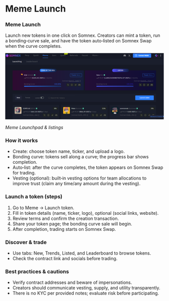 # Meme Launch

### Meme Launch

Launch new tokens in one click on Somnex. Creators can mint a token, run a bonding‑curve sale, and have the token auto‑listed on Somnex Swap when the curve completes.

![](<../.gitbook/assets/0 (1).png>)

_Meme Launchpad & listings_

### How it works

* Create: choose token name, ticker, and upload a logo.
* Bonding curve: tokens sell along a curve; the progress bar shows completion.
* Auto‑list: after the curve completes, the token appears on Somnex Swap for trading.
* Vesting (optional): built‑in vesting options for team allocations to improve trust (claim any time/any amount during the vesting).

### Launch a token (steps)

1. Go to Meme → Launch token.
2. Fill in token details (name, ticker, logo), optional (social links, website).
3. Review terms and confirm the creation transaction.
4. Share your token page; the bonding curve sale will begin.
5. After completion, trading starts on Somnex Swap.

### Discover & trade

* Use tabs: New, Trends, Listed, and Leaderboard to browse tokens.
* Check the contract link and socials before trading.

### Best practices & cautions

* Verify contract addresses and beware of impersonations.
* Creators should communicate vesting, supply, and utility transparently.
* There is no KYC per provided notes; evaluate risk before participating.
